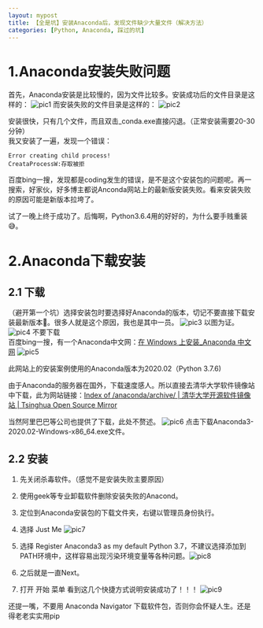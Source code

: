 ```yaml
---
layout: mypost
title: 【全是坑】安装Anaconda后，发现文件缺少大量文件（解决方法）
categories: [Python, Anaconda, 踩过的坑]
---
```


# 1.Anaconda安装失败问题
首先，Anaconda安装是比较慢的，因为文件比较多。安装成功后的文件目录是这样的：
![pic1](https://img-blog.csdnimg.cn/4c452cbd3fa54ba799dd0b75a8d5930b.jpeg)
而安装失败的文件目录是这样的：
![pic2](https://img-blog.csdnimg.cn/69a000db47f3498ea5aabd6ca2554f6f.jpeg)

安装很快，只有几个文件，而且双击_conda.exe直接闪退。（正常安装需要20-30分钟）<br>
我又安装了一遍，发现一个错误：
````
Error creating child process!
CreataProcessW:存取被拒
````
百度bing一搜，发现都是coding发生的错误，是不是这个安装包的问题呢。再一搜索，好家伙，好多博主都说Anconda网站上的最新版安装失败。看来安装失败的原因可能是新版本拉垮了。

试了一晚上终于成功了。后悔啊，Python3.6.4用的好好的，为什么要手贱重装😅。

# 2.Anaconda下载安装
## 2.1 下载
（避开第一个坑）选择安装包时要选择好Anaconda的版本，切记不要直接下载安装最新版本🤡。很多人就是这个原因，我也是其中一员。
![pic3](https://img-blog.csdnimg.cn/74d1498c19224164a9234230887ff126.jpeg)
以图为证。
![pic4](https://img-blog.csdnimg.cn/47b88d0a29ab4cca9625f56f80a815c0.jpeg)
不要下载<br>
百度bing一搜，有一个Anaconda中文网：[在 Windows 上安装_Anaconda 中文网](https://anaconda.org.cn/anaconda/install/windows/)
![pic5](https://img-blog.csdnimg.cn/486a9e68dfad4c53a8f919a7641b0107.jpeg)

此网站上的安装案例使用的Anaconda版本为2020.02（Python 3.7.6) 

由于Anaconda的服务器在国外，下载速度感人。所以直接去清华大学软件镜像站中下载，此为网站链接：[Index of /anaconda/archive/ \| 清华大学开源软件镜像站 \| Tsinghua Open Source Mirror](https://mirrors.tuna.tsinghua.edu.cn/anaconda/archive/)

当然阿里巴巴等公司也提供了下载，此处不赘述。
![pic6](https://img-blog.csdnimg.cn/e76eac8cd6c644259ec735bea37d4ff9.png)
点击下载Anaconda3-2020.02-Windows-x86_64.exe文件。

## 2.2 安装
1. 先关闭杀毒软件。（感觉不是安装失败主要原因）

2. 使用geek等专业卸载软件删除安装失败的Anacond。

3. 定位到Anaconda安装包的下载文件夹，右键以管理员身份执行。

4. 选择 Just Me
![pic7](https://img-blog.csdnimg.cn/d4ccaced42ca432badcebb21cc88758f.png)
5. 选择 Register Anaconda3 as my default Python 3.7，不建议选择添加到PATH环境中，这样容易出现污染环境变量等各种问题。​
![pic8](https://img-blog.csdnimg.cn/e031e9f48c1841ff91a84a7a6a1f6418.png)
6. 之后就是一直Next。

7. 打开 开始 菜单 看到这几个快捷方式说明安装成功了！！！
![pic9](https://img-blog.csdnimg.cn/2f8413a60a5b4e90885bb5922504d0c1.png)

还提一嘴，不要用 Anaconda Navigator 下载软件包，否则你会怀疑人生。还是得老老实实用pip
​​
